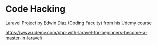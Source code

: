 # Code Hacking

Laravel Project by Edwin Diaz (Coding Faculty) from his Udemy course

https://www.udemy.com/php-with-laravel-for-beginners-become-a-master-in-laravel/